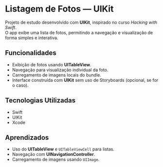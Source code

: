 # Listagem de Fotos — UIKit

Projeto de estudo desenvolvido com **UIKit**, inspirado no curso *Hacking with Swift*.  
O app exibe uma lista de fotos, permitindo a navegação e visualização de forma simples e interativa.

## Funcionalidades
- Exibição de fotos usando **UITableView**.
- Navegação para visualização individual da foto.
- Carregamento de imagens locais do bundle.
- Interface construída com **UIKit** sem uso de Storyboards (opcional, se for o caso).

## Tecnologias Utilizadas
- Swift
- UIKit
- Xcode

## Aprendizados
- Uso do **UITableView** e `UITableViewCell` para listas.
- Navegação com **UINavigationController**.
- Carregamento de imagens usando `UIImage`.
